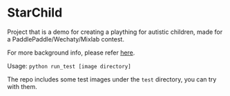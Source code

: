 # StarChild

Project that is a demo for creating a plaything for autistic children, made for a PaddlePaddle/Wechaty/Mixlab contest.

For more background info, please refer [here](https://www.linkedin.com/pulse/part-1-baby-steps-applied-computer-vision-training-autistic-pan).

Usage: `python run_test [image directory]`

The repo includes some test images under the `test` directory, you can try with them.